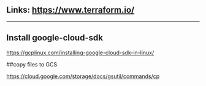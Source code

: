 ## Links: https://www.terraform.io/
----------

## Install google-cloud-sdk

https://gcplinux.com/installing-google-cloud-sdk-in-linux/

##copy files to GCS

https://cloud.google.com/storage/docs/gsutil/commands/cp              
